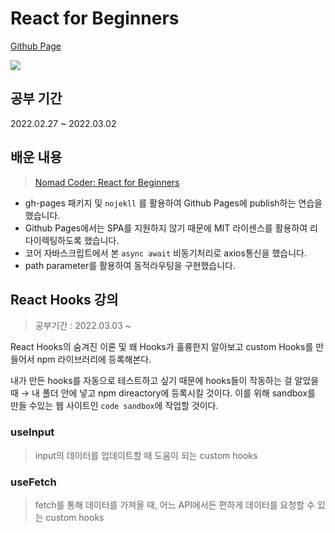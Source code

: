 # React for Beginners

[Github Page](https://eunjeong-97.github.io/react-for-beginners/)

![](react-for-beginners.gif)

## 공부 기간

2022.02.27 ~ 2022.03.02

## 배운 내용

> [Nomad Coder: React for Beginners](https://nomadcoders.co/react-for-beginners/lobby)

- gh-pages 패키지 및 `nojekll` 를 활용하여 Github Pages에 publish하는 연습을 했습니다.
- Github Pages에서는 SPA를 지원하지 않기 때문에 MIT 라이센스를 활용하여 리다이렉팅하도록 했습니다.
- 코어 자바스크립트에서 본 `async await` 비동기처리로 axios통신을 했습니다.
- path parameter를 활용하여 동적라우팅을 구현했습니다.

## React Hooks 강의

> 공부기간 : 2022.03.03 ~

React Hooks의 숨겨진 이론 및 왜 Hooks가 훌륭한지 알아보고 custom Hooks를 만들어서 npm 라이브러리에 등록해본다.

내가 만든 hooks를 자동으로 테스트하고 싶기 때문에 hooks들이 작동하는 걸 알았을 때 → 내 폴더 안에 넣고 npm direactory에 등록시킬 것이다.
이를 위해 sandbox를 만들 수있는 웹 사이트인 `code sandbox`에 작업할 것이다.

### useInput

> input의 데이터를 업데이트할 때 도움이 되는 custom hooks

### useFetch

> fetch를 통해 데이터를 가져올 때, 어느 API에서든 편하게 데이터를 요청할 수 있는 custom hooks
